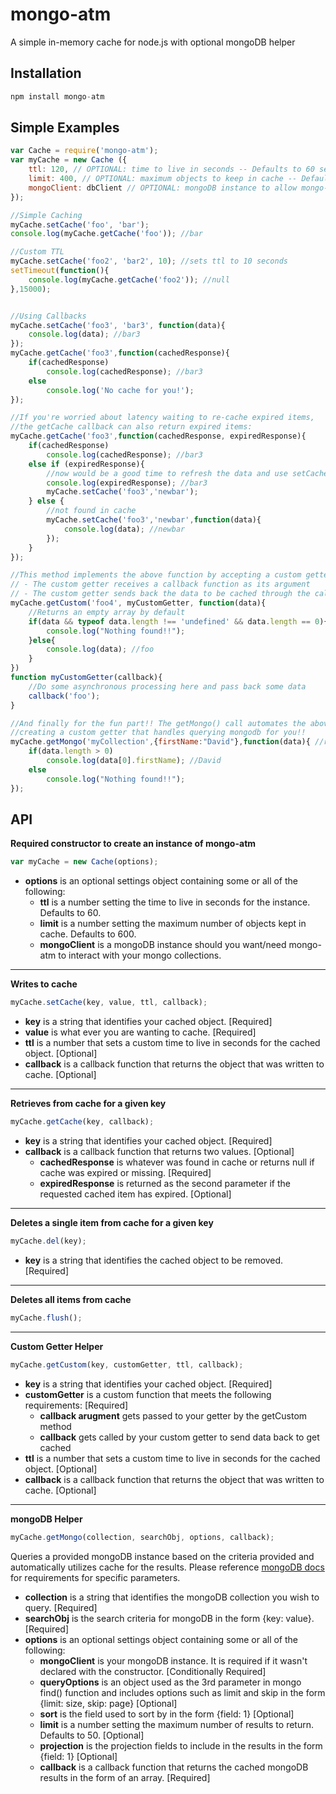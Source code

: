 # mongo-atm

A simple in-memory cache for node.js with optional mongoDB helper

## Installation

```javascript
npm install mongo-atm
```

## Simple Examples

```javascript
var Cache = require('mongo-atm');
var myCache = new Cache ({
    ttl: 120, // OPTIONAL: time to live in seconds -- Defaults to 60 seconds.
    limit: 400, // OPTIONAL: maximum objects to keep in cache -- Defaults to 600.
    mongoClient: dbClient // OPTIONAL: mongoDB instance to allow mongo-atm to make calls to mongo. This can also be sent with the getMongo() call.
});

//Simple Caching
myCache.setCache('foo', 'bar');
console.log(myCache.getCache('foo')); //bar

//Custom TTL
myCache.setCache('foo2', 'bar2', 10); //sets ttl to 10 seconds
setTimeout(function(){
    console.log(myCache.getCache('foo2')); //null
},15000);


//Using Callbacks
myCache.setCache('foo3', 'bar3', function(data){
    console.log(data); //bar3
});
myCache.getCache('foo3',function(cachedResponse){
    if(cachedResponse)
        console.log(cachedResponse); //bar3
    else
        console.log('No cache for you!');
});

//If you're worried about latency waiting to re-cache expired items, 
//the getCache callback can also return expired items:
myCache.getCache('foo3',function(cachedResponse, expiredResponse){
    if(cachedResponse)
        console.log(cachedResponse); //bar3
    else if (expiredResponse){
        //now would be a good time to refresh the data and use setCache
        console.log(expiredResponse); //bar3
        myCache.setCache('foo3','newbar');
    } else {
        //not found in cache
        myCache.setCache('foo3','newbar',function(data){
            console.log(data); //newbar
        });
    }
});

//This method implements the above function by accepting a custom getter function
// - The custom getter receives a callback function as its argument
// - The custom getter sends back the data to be cached through the callback function
myCache.getCustom('foo4', myCustomGetter, function(data){
    //Returns an empty array by default
    if(data && typeof data.length !== 'undefined' && data.length == 0){
        console.log("Nothing found!!");
    }else{
        console.log(data); //foo
    }
})
function myCustomGetter(callback){
    //Do some asynchronous processing here and pass back some data
    callback('foo');
}

//And finally for the fun part!! The getMongo() call automates the above method by
//creating a custom getter that handles querying mongodb for you!!
myCache.getMongo('myCollection',{firstName:"David"},function(data){ //returns an array
    if(data.length > 0)
        console.log(data[0].firstName); //David
    else
        console.log("Nothing found!!");
});
```

## API

**Required constructor to create an instance of mongo-atm**

```javascript
var myCache = new Cache(options);
```

  * **options** is an optional settings object containing some or all of the following:
    * **ttl** is a number setting the time to live in seconds for the instance. Defaults to 60.
    * **limit** is a number setting the maximum number of objects kept in cache. Defaults to 600.
    * **mongoClient** is a mongoDB instance should you want/need mongo-atm to interact with your mongo collections.

- - -

**Writes to cache**

```javascript
myCache.setCache(key, value, ttl, callback);
```

  * **key** is a string that identifies your cached object. [Required]
  * **value** is what ever you are wanting to cache. [Required]
  * **ttl** is a number that sets a custom time to live in seconds for the cached object. [Optional]
  * **callback** is a callback function that returns the object that was written to cache. [Optional]

- - -

**Retrieves from cache for a given key**

```javascript
myCache.getCache(key, callback);
```

  * **key** is a string that identifies your cached object. [Required]
  * **callback** is a callback function that returns two values. [Optional]
    * **cachedResponse** is whatever was found in cache or returns null if cache was expired or missing. [Required]
    * **expiredResponse** is returned as the second parameter if the requested cached item has expired. [Optional]

- - -

**Deletes a single item from cache for a given key**

```javascript
myCache.del(key);
```

  * **key** is a string that identifies the cached object to be removed. [Required]

- - -

**Deletes all items from cache**

```javascript
myCache.flush();
```

- - -

**Custom Getter Helper**
```javascript
myCache.getCustom(key, customGetter, ttl, callback);
```

  * **key** is a string that identifies your cached object. [Required]
  * **customGetter** is a custom function that meets the following requirements: [Required]
    * **callback arugment** gets passed to your getter by the getCustom method
    * **callback** gets called by your custom getter to send data back to get cached
  * **ttl** is a number that sets a custom time to live in seconds for the cached object. [Optional]
  * **callback** is a callback function that returns the object that was written to cache. [Optional]

- - -

**mongoDB Helper**

```javascript
myCache.getMongo(collection, searchObj, options, callback);
```

Queries a provided mongoDB instance based on the criteria provided and automatically utilizes cache for the results. Please reference [mongoDB docs](http://docs.mongodb.org/manual/reference/method/db.collection.find/) for requirements for specific parameters.

  * **collection** is a string that identifies the mongoDB collection you wish to query. [Required]
  * **searchObj** is the search criteria for mongoDB in the form {key: value}. [Required]
  * **options** is an optional settings object containing some or all of the following:
    * **mongoClient** is your mongoDB instance. It is required if it wasn't declared with the constructor. [Conditionally Required]
    * **queryOptions** is an object used as the 3rd parameter in mongo find() function and includes options such as limit and skip in the form {limit: size, skip: page} [Optional]
    * **sort** is the field used to sort by in the form {field: 1} [Optional]
    * **limit** is a number setting the maximum number of results to return. Defaults to 50. [Optional]
    * **projection** is the projection fields to include in the results in the form {field: 1} [Optional]
    * **callback** is a callback function that returns the cached mongoDB results in the form of an array. [Required]